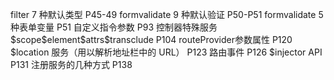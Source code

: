 filter 7 种默认类型 P45-49
formvalidate 9 种默认验证 P50-P51
formvalidate 5 种表单变量 P51
自定义指令参数 P93
控制器特殊服务 $scope\$element\$attrs\$transclude P104
routeProvider参数属性 P120
$location 服务（用以解析地址栏中的 URL） P123
路由事件 P126
\$injector API P131
注册服务的几种方式 P138
